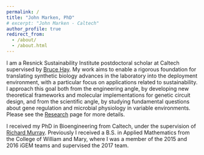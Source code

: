 ```yaml
---
permalink: /
title: "John Marken, PhD"
# excerpt: "John Marken - Caltech"
author_profile: true
redirect_from: 
  - /about/
  - /about.html
---
```


I am a Resnick Sustainability Institute postdoctoral scholar at Caltech supervised by [Bruce Hay](https://haylab.caltech.edu/). My work aims to enable a rigorous foundation for translating synthetic biology advances in the laboratory into the deployment environment, with a particular focus on applications related to sustainability. I approach this goal both from the engineering angle, by developing new theoretical frameworks and molecular implementations for genetic circuit design, and from the scientific angle, by studying fundamental questions about gene regulation and microbial physiology in variable environments. Please see the [Research](/research.md) page for more details.

I received my PhD in Bioengineering from Caltech, under the supervision of [Richard Murray](https://murray.cds.caltech.edu/Main_Page). Previously I received a B.S. in Applied Mathematics from the College of William and Mary, where I was a member of the 2015 and 2016 iGEM teams and supervised the 2017 team.